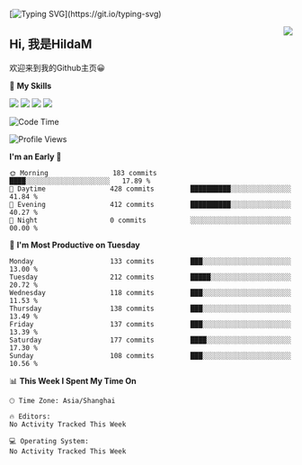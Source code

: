 [![Typing SVG](https://readme-typing-svg.herokuapp.com?size=50&duration=5000&color=8C43EA&vCenter=true&width=2000&height=70&lines=开拓视野,+冲破艰险,+洞悉所有,+贴近生活,+寻找真爱,+感受彼此;这就是人生的目的.)](https://git.io/typing-svg)

<a href="#">
  <img align="right" src="https://github-readme-stats.vercel.app/api?username=HildaM&count_private=true&show_icons=true&bg_color=15,f2f7fd,E0EAFC" />
</a>

## Hi, 我是HildaM

欢迎来到我的Github主页😀

🌟 **My Skills**  

![](https://img.shields.io/badge/-Python-3776AB?style=flat-square&logo=Python&logoColor=fff)
![](https://img.shields.io/badge/-Java-F7DF1E?style=flat-square&logo=Java&logoColor=fff)
![](https://img.shields.io/badge/-Linux-000000?style=flat-square&logo=Linux&logoColor=fff)
![](https://img.shields.io/badge/-Golang-000000?style=flat-square&logo=Golang&logoColor=fff)




<!--START_SECTION:waka-->
![Code Time](http://img.shields.io/badge/Code%20Time-199%20hrs%2057%20mins-blue)

![Profile Views](http://img.shields.io/badge/Profile%20Views-0-blue)

**I'm an Early 🐤** 

```text
🌞 Morning                183 commits         ████░░░░░░░░░░░░░░░░░░░░░   17.89 % 
🌆 Daytime                428 commits         ██████████░░░░░░░░░░░░░░░   41.84 % 
🌃 Evening                412 commits         ██████████░░░░░░░░░░░░░░░   40.27 % 
🌙 Night                  0 commits           ░░░░░░░░░░░░░░░░░░░░░░░░░   00.00 % 
```
📅 **I'm Most Productive on Tuesday** 

```text
Monday                   133 commits         ███░░░░░░░░░░░░░░░░░░░░░░   13.00 % 
Tuesday                  212 commits         █████░░░░░░░░░░░░░░░░░░░░   20.72 % 
Wednesday                118 commits         ███░░░░░░░░░░░░░░░░░░░░░░   11.53 % 
Thursday                 138 commits         ███░░░░░░░░░░░░░░░░░░░░░░   13.49 % 
Friday                   137 commits         ███░░░░░░░░░░░░░░░░░░░░░░   13.39 % 
Saturday                 177 commits         ████░░░░░░░░░░░░░░░░░░░░░   17.30 % 
Sunday                   108 commits         ███░░░░░░░░░░░░░░░░░░░░░░   10.56 % 
```


📊 **This Week I Spent My Time On** 

```text
🕑︎ Time Zone: Asia/Shanghai

🔥 Editors: 
No Activity Tracked This Week

💻 Operating System: 
No Activity Tracked This Week
```


<!--END_SECTION:waka-->
